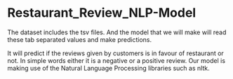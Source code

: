 # Restaurant_Review_NLP-Model

The dataset includes the tsv files. And the model that we will make will read these tab separated values and make predictions.

It will predict if the reviews given by customers is in favour of restaurant or not. In simple words either it is a negative or a positive review.
Our model is making use of the Natural Language Processing libraries such as nltk.

